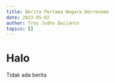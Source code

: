 ```yaml
---
title: Berita Pertama Negara Derrenomo
date: 2023-05-02
author: Troy Judho Dwijanto
topics: []
---
```


# Halo

Tidak ada berita